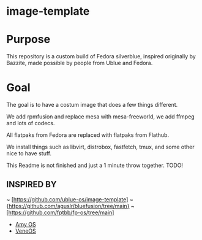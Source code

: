 # image-template

# Purpose

This repository is a custom build of Fedora silverblue, inspired originally by Bazzite, made possible by people from Ublue and Fedora.

# Goal

The goal is to have a costum image that does a few things different.

We add rpmfusion and replace mesa with mesa-freeworld, we add ffmpeg and lots of codecs. 

All flatpaks from Fedora are replaced with flatpaks from Flathub. 

We install things such as libvirt, distrobox, fastfetch, tmux, and some other nice to have stuff.

This Readme is not finished and just a 1 minute throw together. TODO! 

## INSPIRED BY
~ [https://github.com/ublue-os/image-template]
~ {https://github.com/aguslr/bluefusion/tree/main}
~ [https://github.com/fptbb/fp-os/tree/main]
- [Amy OS](https://github.com/astrovm/amyos)
- [VeneOS](https://github.com/Venefilyn/veneos)
